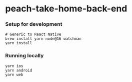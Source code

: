 # peach-take-home-back-end

### Setup for development

```
# Generic to React Native
brew install yarn node@16 watchman
yarn install
```

### Running locally
```
yarn ios
yarn android
yarn web
```
